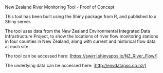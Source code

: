New Zealand River Monitoring Tool - Proof of Concept

This tool has been built using the Shiny package from R, and published to a Shiny server.

The tool uses data from the New Zealand Environmental Integrated Data Infrastructure Project, to show the locations of river flow monitoring stations in four counties in New Zealand, along with current and historical flow data at each site.

The tool can be accessed here: [https://swirrl.shinyapps.io/NZ_River_Flow/]

The underlying data can be accessed here: [http://envdatapoc.co.nz/]




